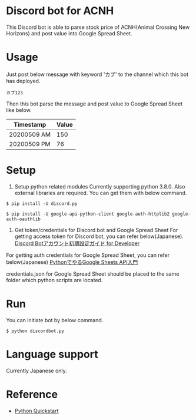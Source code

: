 # Discord bot for ACNH

This Discord bot is able to parse stock price of ACNH(Animal Crossing New Horizons) and post value into Google Spread Sheet.

# Usage

Just post below message with keyword 'カブ' to the channel which this bot has deployed.

```
カブ123
```

Then this bot parse the message and post value to Google Spread Sheet like below.

| Timestamp | Value |
----|----
20200509 AM | 150 |
20200509 PM | 76 |

# Setup
1. Setup python related modules
Currently supporting python 3.8.0.
Also external libraries are required. You can get them with below command.
```
$ pip install -U discord.py

$ pip install -U google-api-python-client google-auth-httplib2 google-auth-oauthlib
```

1. Get token/credentials for Discord bot and Google Spread Sheet
For getting access token for Discord bot, you can refer below(Japanese).
[Discord Botアカウント初期設定ガイド for Developer](https://qiita.com/1ntegrale9/items/cb285053f2fa5d0cccdf)

For getting auth credentials for Google Spread Sheet, you can refer below(Japanese)
[PythonでやるGoogle Sheets API入門](https://qiita.com/connvoi_tyou/items/7cd7ffd5a98f61855f5c)

credentials.json for Google Spread Sheet should be placed to the same folder which python scripts are located.

# Run
You can initiate bot by below command.
```
$ python discordbot.py
```

# Language support

Currently Japanese only.

# Reference

* [Python Quickstart](https://developers.google.com/sheets/api/quickstart/python?hl=ja)
